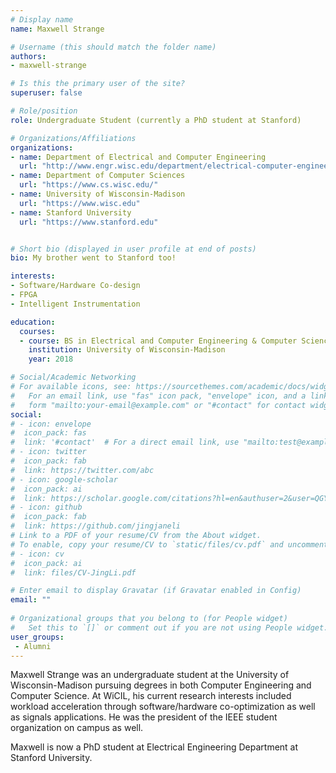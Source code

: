 ```yaml
---
# Display name
name: Maxwell Strange

# Username (this should match the folder name)
authors:
- maxwell-strange

# Is this the primary user of the site?
superuser: false

# Role/position
role: Undergraduate Student (currently a PhD student at Stanford)

# Organizations/Affiliations
organizations:
- name: Department of Electrical and Computer Engineering
  url: "http://www.engr.wisc.edu/department/electrical-computer-engineering/"
- name: Department of Computer Sciences
  url: "https://www.cs.wisc.edu/"
- name: University of Wisconsin-Madison
  url: "https://www.wisc.edu" 
- name: Stanford University
  url: "https://www.stanford.edu"


# Short bio (displayed in user profile at end of posts)
bio: My brother went to Stanford too!

interests:
- Software/Hardware Co-design
- FPGA
- Intelligent Instrumentation

education:
  courses:
  - course: BS in Electrical and Computer Engineering & Computer Sciences
    institution: University of Wisconsin-Madison
    year: 2018

# Social/Academic Networking
# For available icons, see: https://sourcethemes.com/academic/docs/widgets/#icons
#   For an email link, use "fas" icon pack, "envelope" icon, and a link in the
#   form "mailto:your-email@example.com" or "#contact" for contact widget.
social:
# - icon: envelope
#  icon_pack: fas
#  link: '#contact'  # For a direct email link, use "mailto:test@example.org".
# - icon: twitter
#  icon_pack: fab
#  link: https://twitter.com/abc
# - icon: google-scholar
#  icon_pack: ai
#  link: https://scholar.google.com/citations?hl=en&authuser=2&user=QGYL3tAAAAAJ
# - icon: github
#  icon_pack: fab
#  link: https://github.com/jingjaneli
# Link to a PDF of your resume/CV from the About widget.
# To enable, copy your resume/CV to `static/files/cv.pdf` and uncomment the lines below.  
# - icon: cv
#  icon_pack: ai
#  link: files/CV-JingLi.pdf

# Enter email to display Gravatar (if Gravatar enabled in Config)
email: ""
  
# Organizational groups that you belong to (for People widget)
#   Set this to `[]` or comment out if you are not using People widget.  
user_groups:
 - Alumni
---
```


Maxwell Strange was an undergraduate student at the University of Wisconsin-Madison pursuing degrees in both Computer Engineering and Computer Science. At WiCIL, his current research interests included workload acceleration through software/hardware co-optimization as well as signals applications. He was the president of the IEEE student organization on campus as well. 

Maxwell is now a PhD student at Electrical Engineering Department at Stanford University.